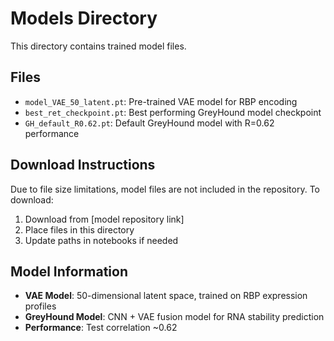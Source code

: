 # Models Directory

This directory contains trained model files.

## Files
- `model_VAE_50_latent.pt`: Pre-trained VAE model for RBP encoding
- `best_ret_checkpoint.pt`: Best performing GreyHound model checkpoint
- `GH_default_R0.62.pt`: Default GreyHound model with R=0.62 performance

## Download Instructions

Due to file size limitations, model files are not included in the repository. To download:

1. Download from [model repository link]
2. Place files in this directory
3. Update paths in notebooks if needed

## Model Information

- **VAE Model**: 50-dimensional latent space, trained on RBP expression profiles
- **GreyHound Model**: CNN + VAE fusion model for RNA stability prediction
- **Performance**: Test correlation ~0.62
